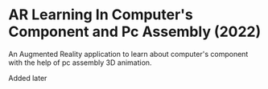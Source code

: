 # AR Learning In Computer's Component and Pc Assembly (2022)
An Augmented Reality application to learn about computer's component with the help of pc assembly 3D animation.

Added later
